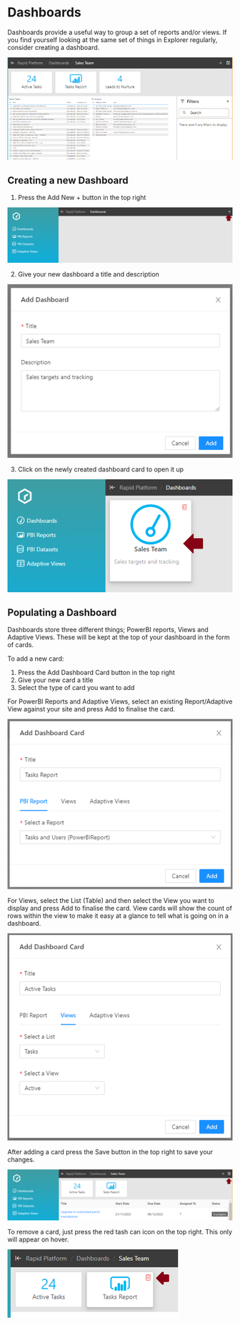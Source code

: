 # Dashboards

Dashboards provide a useful way to group a set of reports and/or views. If you find yourself looking at the same set of things in Explorer regularly, consider creating a dashboard.

![Example dashboard showing cards, a card count and powerbi report loaded](<Example Dashboard.png>)

## Creating a new Dashboard

1) Press the Add New + button in the top right

![New dashboard add button in top right corner of screen](<New dashboard add button.png>)

2) Give your new dashboard a title and description

![New dashboard modal filling in title and description](<New dashboard title and description.png>)

3) Click on the newly created dashboard card to open it up

![Newly created dashboard card on dashboard page](<Newly created dashboard card.png>)


## Populating a Dashboard

Dashboards store three different things; PowerBI reports, Views and Adaptive Views. These will be kept at the top of your dashboard in the form of cards. 

To add a new card:

1) Press the Add Dashboard Card button in the top right
2) Give your new card a title
3) Select the type of card you want to add

For PowerBI Reports and Adaptive Views, select an existing Report/Adaptive View against your site and press Add to finalise the card.

![Modal showing adding a PowerBI report with a title and the report selected](<Adding a Report.png>)

For Views, select the List (Table) and then select the View you want to display and press Add to finalise the card. View cards will show the count of rows within the view to make it easy at a glance to tell what is going on in a dashboard.

![Modal showing adding a view with a title, list and view being selected](<Adding a View.png>)

After adding a card press the Save button in the top right to save your changes.

![Save button on a dashboard in the top right](<Saving a Dashboard.png>)

To remove a card, just press the red tash can icon on the top right. This only will appear on hover.

![Red delete icon on a card appearing on hover](<Remove Card Button.png>)
